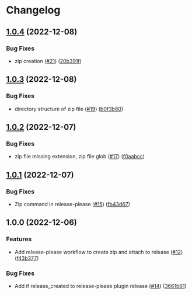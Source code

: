 # Changelog

## [1.0.4](https://github.com/elementx-ai/moodle-local-oauth/compare/v1.0.3...v1.0.4) (2022-12-08)


### Bug Fixes

* zip creation ([#21](https://github.com/elementx-ai/moodle-local-oauth/issues/21)) ([20b391f](https://github.com/elementx-ai/moodle-local-oauth/commit/20b391f0c6368dd3c367462e4e093d3182e900b0))

## [1.0.3](https://github.com/elementx-ai/moodle-local-oauth/compare/v1.0.2...v1.0.3) (2022-12-08)


### Bug Fixes

* directory structure of zip file ([#19](https://github.com/elementx-ai/moodle-local-oauth/issues/19)) ([b0f3b80](https://github.com/elementx-ai/moodle-local-oauth/commit/b0f3b80db1467f500a55caa3495d4c28c451a0c2))

## [1.0.2](https://github.com/elementx-ai/moodle-local-oauth/compare/v1.0.1...v1.0.2) (2022-12-07)


### Bug Fixes

* zip file missing extension, zip file glob ([#17](https://github.com/elementx-ai/moodle-local-oauth/issues/17)) ([f0aabcc](https://github.com/elementx-ai/moodle-local-oauth/commit/f0aabccda2ae01e53546434519d81c6fddf2962d))

## [1.0.1](https://github.com/elementx-ai/moodle-local-oauth/compare/v1.0.0...v1.0.1) (2022-12-07)


### Bug Fixes

* Zip command in release-please ([#15](https://github.com/elementx-ai/moodle-local-oauth/issues/15)) ([fb43d67](https://github.com/elementx-ai/moodle-local-oauth/commit/fb43d676ec033ba1c4949913f05ba43843db32f6))

## 1.0.0 (2022-12-06)


### Features

* Add release-please workflow to create zip and attach to release ([#12](https://github.com/elementx-ai/moodle-local-oauth/issues/12)) ([f43b377](https://github.com/elementx-ai/moodle-local-oauth/commit/f43b3778ec8a96b803dfc6d28b8c5a99a593b707))


### Bug Fixes

* Add if release_created to release-please plugin release ([#14](https://github.com/elementx-ai/moodle-local-oauth/issues/14)) ([3661b61](https://github.com/elementx-ai/moodle-local-oauth/commit/3661b61374cafd3821728533a1e783372635af41))
